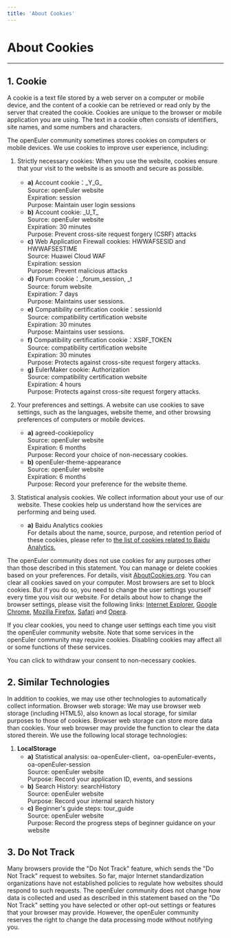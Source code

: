 ```yaml
---
title: 'About Cookies'
---
```


<script setup>
  import CookieReset from '~@/components/CookieReset.vue';
</script>

<div class='markdown markdown-statement'>

# About Cookies

<hr/>

## 1. Cookie

A cookie is a text file stored by a web server on a computer or mobile device, and the content of a cookie can be retrieved or read only by the server that created the cookie. Cookies are unique to the browser or mobile application you are using. The text in a cookie often consists of identifiers, site names, and some numbers and characters.

The openEuler community sometimes stores cookies on computers or mobile devices. We use cookies to improve user experience, including:

1. Strictly necessary cookies: When you use the website, cookies ensure that your visit to the website is as smooth and secure as possible.

   - **a)** Account cookie：\_Y_G\_
     <br/>
     Source: openEuler website
     <br/>
     Expiration: session
     <br/>
     Purpose: Maintain user login sessions
   - **b)** Account cookie: \_U_T\_
     <br/>
     Source: openEuler website
     <br/>
     Expiration: 30 minutes
     <br/>
     Purpose: Prevent cross-site request forgery (CSRF) attacks
   - **c)** Web Application Firewall cookies: HWWAFSESID and HWWAFSESTIME
     <br/>
     Source: Huawei Cloud WAF
     <br/>
     Expiration: session
     <br/>
     Purpose: Prevent malicious attacks
   - **d)** Forum cookie：\_forum_session, \_t
     <br/>
     Source: forum website
     <br/>
     Expiration: 7 days
     <br/>
     Purpose: Maintains user sessions.
   - **e)** Compatibility certification cookie：sessionId
     <br/>
     Source: compatibility certification website
     <br/>
     Expiration: 30 minutes
     <br/>
     Purpose: Maintains user sessions.
   - **f)** Compatibility certification cookie：XSRF_TOKEN
     <br/>
     Source: compatibility certification website
     <br/>
     Expiration: 30 minutes
     <br/>
     Purpose: Protects against cross-site request forgery attacks.
   - **g)** EulerMaker cookie: Authorization
     <br/>
     Source: compatibility certification website
     <br/>
     Expiration: 4 hours
     <br/>
     Purpose: Protects against cross-site request forgery attacks.

2. Your preferences and settings. A website can use cookies to save settings, such as the languages, website theme, and other browsing preferences of computers or mobile devices.

   - **a)** agreed-cookiepolicy
     <br/>
     Source: openEuler website
     <br/>
     Expiration: 6 months
     <br/>
     Purpose: Record your choice of non-necessary cookies.
   - **b)** openEuler-theme-appearance
     <br/>
     Source: openEuler website
     <br/>
     Expiration: 6 months
     <br/>
     Purpose: Record your preference for the website theme.

3. Statistical analysis cookies. We collect information about your use of our website. These cookies help us understand how the services are performing and being used.
   - **a)** Baidu Analytics cookies
     <br/>
     For details about the name, source, purpose, and retention period of these cookies, please refer to [the list of cookies related to Baidu Analytics.](https://tongji.baidu.com/holmes/Analytics/%E9%9A%90%E7%A7%81%E5%90%88%E8%A7%84%E6%8C%87%E5%8D%97/%E7%99%BE%E5%BA%A6%E7%BB%9F%E8%AE%A1%E7%9B%B8%E5%85%B3Cookie%E5%88%97%E8%A1%A8/)

The openEuler community does not use cookies for any purposes other than those described in this statement. You can manage or delete cookies based on your preferences. For details, visit [AboutCookies.org](https://www.aboutcookies.org/). You can clear all cookies saved on your computer. Most browsers are set to block cookies. But if you do so, you need to change the user settings yourself every time you visit our website. For details about how to change the browser settings, please visit the following links: [Internet Explorer](http://windows.microsoft.com/en-gb/internet-explorer/delete-manage-cookies), [Google Chrome](https://support.google.com/chrome/answer/95647?hl=en), [Mozilla Firefox](https://support.mozilla.org/en-US/kb/cookies-information-websites-store-on-your-computer?redirectlocale=en-US&redirectslug=Cookies), [Safari](https://support.apple.com/kb/PH19214?locale=en_US&viewlocale=en_US) and [Opera](http://www.opera.com/help/tutorials/security/privacy/).

If you clear cookies, you need to change user settings each time you visit the openEuler community website. Note that some services in the openEuler community may require cookies. Disabling cookies may affect all or some functions of these services.

You can click <CookieReset/> to withdraw your consent to non-necessary cookies.

## 2. Similar Technologies

In addition to cookies, we may use other technologies to automatically collect information.
Browser web storage: We may use browser web storage (including HTML5), also known as local storage, for similar purposes to those of cookies. Browser web storage can store more data than cookies. Your web browser may provide the function to clear the data stored therein.
We use the following local storage technologies:

1. **LocalStorage**
   - **a)** Statistical analysis: oa-openEuler-client，oa-openEuler-events，oa-openEuler-session
     <br/>
     Source: openEuler website
     <br/>
     Purpose: Record your application ID, events, and sessions
   - **b)** Search History: searchHistory
     <br/>
     Source: openEuler website
     <br/>
     Purpose: Record your internal search history
   - **c)** Beginner's guide steps: tour_guide
     <br/>
     Source: openEuler website
     <br/>
     Purpose: Record the progress steps of beginner guidance on your website

## 3. Do Not Track

Many browsers provide the "Do Not Track" feature, which sends the "Do Not Track" request to websites. So far, major Internet standardization organizations have not established policies to regulate how websites should respond to such requests.
The openEuler community does not change how data is collected and used as described in this statement based on the "Do Not Track" setting you have selected or other opt-out settings or features that your browser may provide. However, the openEuler community reserves the right to change the data processing mode without notifying you.

</div>
